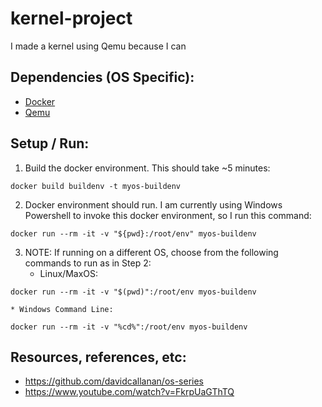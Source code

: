 # kernel-project
I made a kernel using Qemu because I can

## Dependencies (OS Specific):

* [Docker](https://hub.docker.com/)
* [Qemu](https://www.qemu.org/)

## Setup / Run:

1. Build the docker environment. This should take ~5 minutes:

```
docker build buildenv -t myos-buildenv
```

2. Docker environment should run. I am currently using Windows Powershell to invoke this docker environment, so I run this command:

```
docker run --rm -it -v "${pwd}:/root/env" myos-buildenv
```

3. NOTE: If running on a different OS, choose from the following commands to run as in Step 2:
    * Linux/MaxOS:

```
docker run --rm -it -v "$(pwd)":/root/env myos-buildenv
```

    * Windows Command Line:

```
docker run --rm -it -v "%cd%":/root/env myos-buildenv
```

## Resources, references, etc:
* https://github.com/davidcallanan/os-series
* https://www.youtube.com/watch?v=FkrpUaGThTQ